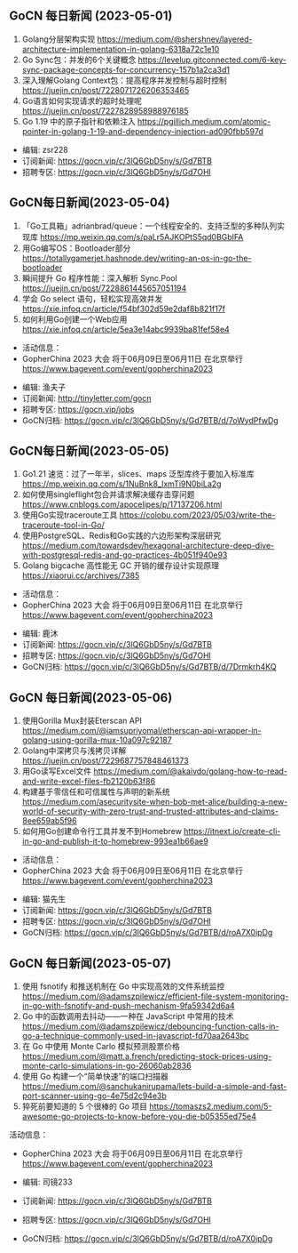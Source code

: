 
## GoCN 每日新闻 (2023-05-01)

1. Golang分层架构实现 https://medium.com/@shershnev/layered-architecture-implementation-in-golang-6318a72c1e10
2. Go Sync包：并发的6个关键概念 https://levelup.gitconnected.com/6-key-sync-package-concepts-for-concurrency-157b1a2ca3d1
3. 深入理解Golang Context包：提高程序并发控制与超时控制 https://juejin.cn/post/7228071726206353465
4. Go语言如何实现请求的超时处理呢 https://juejin.cn/post/7227828958988976185
5. Go 1.19 中的原子指针和依赖注入 https://pgillich.medium.com/atomic-pointer-in-golang-1-19-and-dependency-injection-ad090fbb597d

* 编辑: zsr228
* 订阅新闻: https://gocn.vip/c/3lQ6GbD5ny/s/Gd7BTB
* 招聘专区: https://gocn.vip/c/3lQ6GbD5ny/s/Gd7OHl

## GoCN每日新闻(2023-05-04)

1. 「Go工具箱」adrianbrad/queue：一个线程安全的、支持泛型的多种队列实现库 https://mp.weixin.qq.com/s/paLr5AJKOPtS5qd0BGbIFA
2. 用Go编写OS：Bootloader部分 https://totallygamerjet.hashnode.dev/writing-an-os-in-go-the-bootloader
3. 瞬间提升 Go 程序性能：深入解析 Sync.Pool https://juejin.cn/post/7228861445657051194
4. 学会 Go select 语句，轻松实现高效并发  https://xie.infoq.cn/article/f54bf302d59e2daf8b821f17f
5. 如何利用Go创建一个Web应用 https://xie.infoq.cn/article/5ea3e14abc9939ba81fef58e4

- 活动信息：
- GopherChina 2023 大会 将于06月09日至06月11日 在北京举行 https://www.bagevent.com/event/gopherchina2023

* 编辑: 渔夫子
* 订阅新闻: http://tinyletter.com/gocn
* 招聘专区: https://gocn.vip/jobs
* GoCN归档: https://gocn.vip/c/3lQ6GbD5ny/s/Gd7BTB/d/7oWydPfwDg

## GoCN每日新闻(2023-05-05)

1. Go1.21 速览：过了一年半，slices、maps 泛型库终于要加入标准库 https://mp.weixin.qq.com/s/1NuBnk8_lxmTi9N0biLa2g
2. 如何使用singleflight包合并请求解决缓存击穿问题  https://www.cnblogs.com/apocelipes/p/17137206.html
3. 使用Go实现traceroute工具 https://colobu.com/2023/05/03/write-the-traceroute-tool-in-Go/
4. 使用PostgreSQL、Redis和Go实践的六边形架构深层研究 https://medium.com/towardsdev/hexagonal-architecture-deep-dive-with-postgresql-redis-and-go-practices-4b051f940e93
5. Golang bigcache 高性能无 GC 开销的缓存设计实现原理 https://xiaorui.cc/archives/7385

- 活动信息：
- GopherChina 2023 大会 将于06月09日至06月11日 在北京举行 https://www.bagevent.com/event/gopherchina2023

* 编辑: 鹿沐
* 订阅新闻: https://gocn.vip/c/3lQ6GbD5ny/s/Gd7BTB
* 招聘专区: https://gocn.vip/c/3lQ6GbD5ny/s/Gd7OHl
* GoCN归档: https://gocn.vip/c/3lQ6GbD5ny/s/Gd7BTB/d/7Drmkrh4KQ

## GoCN 每日新闻(2023-05-06)

1. 使用Gorilla Mux封装Eterscan API https://medium.com/@iamsupriyomal/etherscan-api-wrapper-in-golang-using-gorilla-mux-10a097c92187
2. Golang中深拷贝与浅拷贝详解 https://juejin.cn/post/7229687757848461373
3. 用Go读写Excel文件 https://medium.com/@akaivdo/golang-how-to-read-and-write-excel-files-fb2120b63f86
4. 构建基于零信任和可信属性与声明的新系统 https://medium.com/asecuritysite-when-bob-met-alice/building-a-new-world-of-security-with-zero-trust-and-trusted-attributes-and-claims-8ee659ab5f96
5. 如何用Go创建命令行工具并发不到Homebrew https://itnext.io/create-cli-in-go-and-publish-it-to-homebrew-993ea1b66ae9

- 活动信息：
- GopherChina 2023 大会 将于06月09日至06月11日 在北京举行 https://www.bagevent.com/event/gopherchina2023

* 编辑: 猫先生
* 订阅新闻: https://gocn.vip/c/3lQ6GbD5ny/s/Gd7BTB
* 招聘专区: https://gocn.vip/c/3lQ6GbD5ny/s/Gd7OHl
* GoCN归档: https://gocn.vip/c/3lQ6GbD5ny/s/Gd7BTB/d/roA7X0ipDg


## GoCN 每日新闻(2023-05-07)

1. 使用 fsnotify 和推送机制在 Go 中实现高效的文件系统监控 https://medium.com/@adamszpilewicz/efficient-file-system-monitoring-in-go-with-fsnotify-and-push-mechanism-9fa59342d6a4
2.  Go 中的函数调用去抖动——一种在 JavaScript 中常用的技术 https://medium.com/@adamszpilewicz/debouncing-function-calls-in-go-a-technique-commonly-used-in-javascript-fd70aa2643bc
3. 在 Go 中使用 Monte Carlo 模拟预测股票价格 https://medium.com/@matt.a.french/predicting-stock-prices-using-monte-carlo-simulations-in-go-26060ab2836
4. 使用 Go 构建一个“简单快速”的端口扫描器 https://medium.com/@sanchukanirupama/lets-build-a-simple-and-fast-port-scanner-using-go-4e75d2c94e3b
5. 猝死前要知道的 5 个很棒的 Go 项目 https://tomaszs2.medium.com/5-awesome-go-projects-to-know-before-you-die-b05355ed75e4

活动信息：
* GopherChina 2023 大会 将于06月09日至06月11日 在北京举行 https://www.bagevent.com/event/gopherchina2023

* 编辑: 司镜233
* 订阅新闻: https://gocn.vip/c/3lQ6GbD5ny/s/Gd7BTB
* 招聘专区: https://gocn.vip/c/3lQ6GbD5ny/s/Gd7OHl
* GoCN归档: https://gocn.vip/c/3lQ6GbD5ny/s/Gd7BTB/d/roA7X0ipDg
